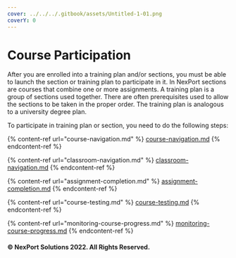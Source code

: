 ```yaml
---
cover: ../../../.gitbook/assets/Untitled-1-01.png
coverY: 0
---
```


# Course Participation

After you are enrolled into a training plan and/or sections, you must be able to launch the section or training plan to participate in it. In NexPort sections are courses that combine one or more assignments. A training plan is a group of sections used together. There are often prerequisites used to allow the sections to be taken in the proper order. The training plan is analogous to a university degree plan.

To participate in training plan or section, you need to do the following steps:

{% content-ref url="course-navigation.md" %}
[course-navigation.md](course-navigation.md)
{% endcontent-ref %}

{% content-ref url="classroom-navigation.md" %}
[classroom-navigation.md](classroom-navigation.md)
{% endcontent-ref %}

{% content-ref url="assignment-completion.md" %}
[assignment-completion.md](assignment-completion.md)
{% endcontent-ref %}

{% content-ref url="course-testing.md" %}
[course-testing.md](course-testing.md)
{% endcontent-ref %}

{% content-ref url="monitoring-course-progress.md" %}
[monitoring-course-progress.md](monitoring-course-progress.md)
{% endcontent-ref %}

#### © NexPort Solutions 2022. All Rights Reserved.
